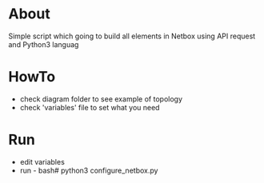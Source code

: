 # About

Simple script which going to build all elements in Netbox using API request and Python3 languag


# HowTo
- check diagram folder to see example of topology
- check 'variables' file to set what you need

# Run
- edit variables
- run - bash# python3 configure_netbox.py